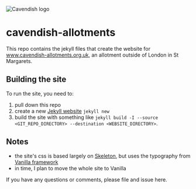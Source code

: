 ![Cavendish logo](http://www.cavendish-allotments.org.uk/assets/images/cavendish-logo_150.png)

# cavendish-allotments

This repo contains the jekyll files that create the website for www.cavendish-allotments.org.uk, an allotment outside of London in St Margarets.

## Building the site

To run the site, you need to:

1. pull down this repo
2. create a new [Jekyll website](https://jekyllrb.com/) ```jekyll new``` 
3. build the site with something like ```jekyll build -I --source <GIT_REPO_DIRECTORY> --destination <WEBSITE_DIRECTORY>```.

## Notes

* the site's css is based largely on [Skeleton](http://getskeleton.com/), but uses the typography from [Vanilla framework](http://docs.vanillaframework.io)
* in time, I plan to move the whole site to Vanilla


If you have any questions or comments, please file and issue here.
